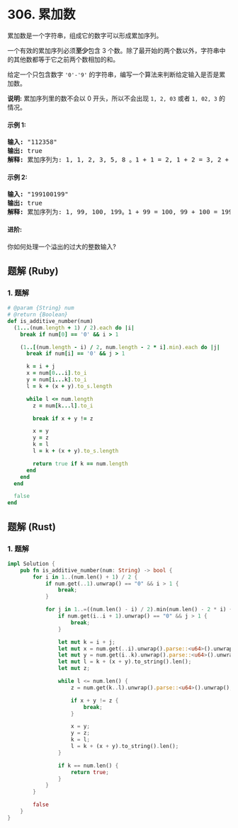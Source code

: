 # 306. 累加数
累加数是一个字符串，组成它的数字可以形成累加序列。

一个有效的累加序列必须**至少**包含 3 个数。除了最开始的两个数以外，字符串中的其他数都等于它之前两个数相加的和。

给定一个只包含数字 `'0'-'9'` 的字符串，编写一个算法来判断给定输入是否是累加数。

**说明:** 累加序列里的数不会以 0 开头，所以不会出现 `1, 2, 03` 或者 `1, 02, 3` 的情况。

#### 示例 1:
<pre>
<strong>输入:</strong> "112358"
<strong>输出:</strong> true
<strong>解释:</strong> 累加序列为: 1, 1, 2, 3, 5, 8 。1 + 1 = 2, 1 + 2 = 3, 2 + 3 = 5, 3 + 5 = 8
</pre>

#### 示例 2:
<pre>
<strong>输入:</strong> "199100199"
<strong>输出:</strong> true
<strong>解释:</strong> 累加序列为: 1, 99, 100, 199。1 + 99 = 100, 99 + 100 = 199
</pre>

#### 进阶:
你如何处理一个溢出的过大的整数输入?

## 题解 (Ruby)

### 1. 题解
```Ruby
# @param {String} num
# @return {Boolean}
def is_additive_number(num)
  (1...(num.length + 1) / 2).each do |i|
    break if num[0] == '0' && i > 1

    (1..[(num.length - i) / 2, num.length - 2 * i].min).each do |j|
      break if num[i] == '0' && j > 1

      k = i + j
      x = num[0...i].to_i
      y = num[i...k].to_i
      l = k + (x + y).to_s.length

      while l <= num.length
        z = num[k...l].to_i

        break if x + y != z

        x = y
        y = z
        k = l
        l = k + (x + y).to_s.length

        return true if k == num.length
      end
    end
  end

  false
end
```

## 题解 (Rust)

### 1. 题解
```Rust
impl Solution {
    pub fn is_additive_number(num: String) -> bool {
        for i in 1..(num.len() + 1) / 2 {
            if num.get(..1).unwrap() == "0" && i > 1 {
                break;
            }

            for j in 1..=((num.len() - i) / 2).min(num.len() - 2 * i) {
                if num.get(i..i + 1).unwrap() == "0" && j > 1 {
                    break;
                }

                let mut k = i + j;
                let mut x = num.get(..i).unwrap().parse::<u64>().unwrap();
                let mut y = num.get(i..k).unwrap().parse::<u64>().unwrap();
                let mut l = k + (x + y).to_string().len();
                let mut z;

                while l <= num.len() {
                    z = num.get(k..l).unwrap().parse::<u64>().unwrap();

                    if x + y != z {
                        break;
                    }

                    x = y;
                    y = z;
                    k = l;
                    l = k + (x + y).to_string().len();
                }

                if k == num.len() {
                    return true;
                }
            }
        }

        false
    }
}
```
